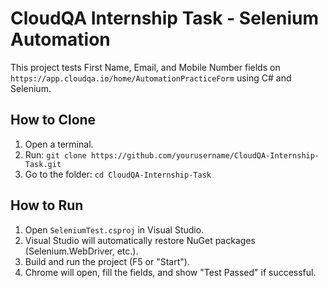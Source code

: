 # CloudQA Internship Task - Selenium Automation

This project tests First Name, Email, and Mobile Number fields on `https://app.cloudqa.io/home/AutomationPracticeForm` using C# and Selenium.

## How to Clone
1. Open a terminal.
2. Run: `git clone https://github.com/yourusername/CloudQA-Internship-Task.git`
3. Go to the folder: `cd CloudQA-Internship-Task`

## How to Run
1. Open `SeleniumTest.csproj` in Visual Studio.
2. Visual Studio will automatically restore NuGet packages (Selenium.WebDriver, etc.).
3. Build and run the project (F5 or "Start").
4. Chrome will open, fill the fields, and show "Test Passed" if successful.
